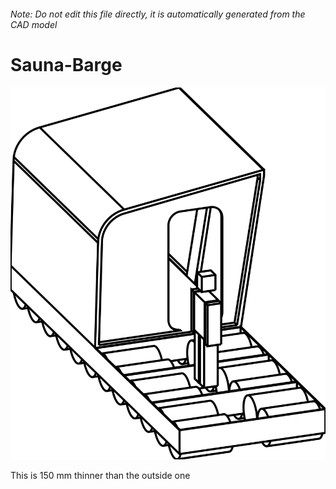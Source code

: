 ###### Note: Do not edit this file directly, it is automatically generated from the CAD model

# Sauna-Barge

![](/project.svg)



 This is 150 mm thinner than the outside one



